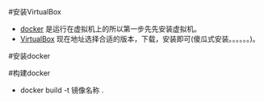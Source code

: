 #安装VirtualBox
- [docker](https://www.docker.com) 是运行在虚拟机上的所以第一步先先安装虚拟机。
- [VirtualBox](https://www.virtualbox.org/) 现在地址选择合适的版本，下载，安装即可(傻瓜式安装。。。。。。)。

#安装docker


#构建docker
- docker build -t  镜像名称 .  
